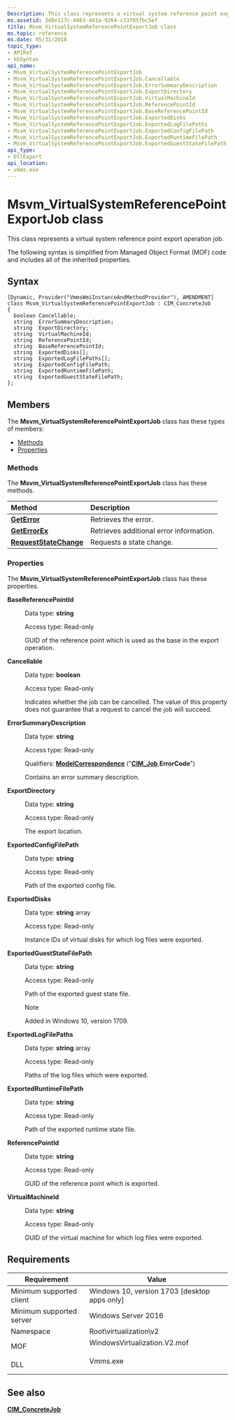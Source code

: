 ```yaml
---
Description: This class represents a virtual system reference point export operation job.
ms.assetid: 3d8e117c-4863-441a-9264-c33f05fbc5ef
title: Msvm_VirtualSystemReferencePointExportJob class
ms.topic: reference
ms.date: 05/31/2018
topic_type: 
- APIRef
- kbSyntax
api_name: 
- Msvm_VirtualSystemReferencePointExportJob
- Msvm_VirtualSystemReferencePointExportJob.Cancellable
- Msvm_VirtualSystemReferencePointExportJob.ErrorSummaryDescription
- Msvm_VirtualSystemReferencePointExportJob.ExportDirectory
- Msvm_VirtualSystemReferencePointExportJob.VirtualMachineId
- Msvm_VirtualSystemReferencePointExportJob.ReferencePointId
- Msvm_VirtualSystemReferencePointExportJob.BaseReferencePointId
- Msvm_VirtualSystemReferencePointExportJob.ExportedDisks
- Msvm_VirtualSystemReferencePointExportJob.ExportedLogFilePaths
- Msvm_VirtualSystemReferencePointExportJob.ExportedConfigFilePath
- Msvm_VirtualSystemReferencePointExportJob.ExportedRuntimeFilePath
- Msvm_VirtualSystemReferencePointExportJob.ExportedGuestStateFilePath
api_type: 
- DllExport
api_location: 
- vmms.exe
---
```


# Msvm\_VirtualSystemReferencePointExportJob class

This class represents a virtual system reference point export operation job.

The following syntax is simplified from Managed Object Format (MOF) code and includes all of the inherited properties.

## Syntax

``` syntax
[Dynamic, Provider("VmmsWmiInstanceAndMethodProvider"), AMENDMENT]
class Msvm_VirtualSystemReferencePointExportJob : CIM_ConcreteJob
{
  boolean Cancellable;
  string  ErrorSummaryDescription;
  string  ExportDirectory;
  string  VirtualMachineId;
  string  ReferencePointId;
  string  BaseReferencePointId;
  string  ExportedDisks[];
  string  ExportedLogFilePaths[];
  string  ExportedConfigFilePath;
  string  ExportedRuntimeFilePath;
  string  ExportedGuestStateFilePath;
};
```

## Members

The **Msvm\_VirtualSystemReferencePointExportJob** class has these types of members:

-   [Methods](#methods)
-   [Properties](#properties)

### Methods

The **Msvm\_VirtualSystemReferencePointExportJob** class has these methods.



| Method                                                                                     | Description                                        |
|:-------------------------------------------------------------------------------------------|:---------------------------------------------------|
| [**GetError**](msvm-virtualsystemreferencepointexportjob-geterror.md)                     | Retrieves the error.<br/>                    |
| [**GetErrorEx**](msvm-virtualsystemreferencepointexportjob-geterrorex.md)                 | Retrieves additional error information.<br/> |
| [**RequestStateChange**](msvm-virtualsystemreferencepointexportjob-requeststatechange.md) | Requests a state change.<br/>                |



 

### Properties

The **Msvm\_VirtualSystemReferencePointExportJob** class has these properties.

<dl> <dt>

**BaseReferencePointId**
</dt> <dd> <dl> <dt>

Data type: **string**
</dt> <dt>

Access type: Read-only
</dt> </dl>

GUID of the reference point which is used as the base in the export operation.

</dd> <dt>

**Cancellable**
</dt> <dd> <dl> <dt>

Data type: **boolean**
</dt> <dt>

Access type: Read-only
</dt> </dl>

Indicates whether the job can be cancelled. The value of this property does not guarantee that a request to cancel the job will succeed.

</dd> <dt>

**ErrorSummaryDescription**
</dt> <dd> <dl> <dt>

Data type: **string**
</dt> <dt>

Access type: Read-only
</dt> <dt>

Qualifiers: [**ModelCorrespondence**](/windows/desktop/WmiSdk/standard-qualifiers) ("[**CIM\_Job**](cim-job.md).**ErrorCode**")
</dt> </dl>

Contains an error summary description.

</dd> <dt>

**ExportDirectory**
</dt> <dd> <dl> <dt>

Data type: **string**
</dt> <dt>

Access type: Read-only
</dt> </dl>

The export location.

</dd> <dt>

**ExportedConfigFilePath**
</dt> <dd> <dl> <dt>

Data type: **string**
</dt> <dt>

Access type: Read-only
</dt> </dl>

Path of the exported config file.

</dd> <dt>

**ExportedDisks**
</dt> <dd> <dl> <dt>

Data type: **string** array
</dt> <dt>

Access type: Read-only
</dt> </dl>

Instance IDs of virtual disks for which log files were exported.

</dd> <dt>

**ExportedGuestStateFilePath**
</dt> <dd> <dl> <dt>

Data type: **string**
</dt> <dt>

Access type: Read-only
</dt> </dl>

Path of the exported guest state file.

> [!Note]  
> Added in Windows 10, version 1709.

 

</dd> <dt>

**ExportedLogFilePaths**
</dt> <dd> <dl> <dt>

Data type: **string** array
</dt> <dt>

Access type: Read-only
</dt> </dl>

Paths of the log files which were exported.

</dd> <dt>

**ExportedRuntimeFilePath**
</dt> <dd> <dl> <dt>

Data type: **string**
</dt> <dt>

Access type: Read-only
</dt> </dl>

Path of the exported runtime state file.

</dd> <dt>

**ReferencePointId**
</dt> <dd> <dl> <dt>

Data type: **string**
</dt> <dt>

Access type: Read-only
</dt> </dl>

GUID of the reference point which is exported.

</dd> <dt>

**VirtualMachineId**
</dt> <dd> <dl> <dt>

Data type: **string**
</dt> <dt>

Access type: Read-only
</dt> </dl>

GUID of the virtual machine for which log files were exported.

</dd> </dl>

## Requirements



| Requirement | Value |
|-------------------------------------|---------------------------------------------------------------------------------------------------------|
| Minimum supported client<br/> | Windows 10, version 1703 \[desktop apps only\]<br/>                                               |
| Minimum supported server<br/> | Windows Server 2016<br/>                                                                          |
| Namespace<br/>                | Root\\virtualization\\v2<br/>                                                                     |
| MOF<br/>                      | <dl> <dt>WindowsVirtualization.V2.mof</dt> </dl> |
| DLL<br/>                      | <dl> <dt>Vmms.exe</dt> </dl>                     |



## See also

<dl> <dt>

[**CIM\_ConcreteJob**](cim-concretejob.md)
</dt> </dl>

 

